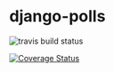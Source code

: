 # django-polls

![travis build status](https://app.travis-ci.com/claudiaashao/django-polls.svg?branch=main)

[![Coverage Status](https://coveralls.io/repos/github/claudiaashao/django-polls/badge.svg?branch=main)](https://coveralls.io/github/claudiaashao/django-polls?branch=main)

